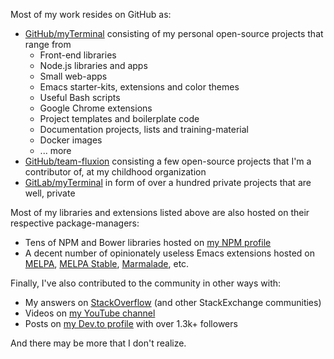 Most of my work resides on GitHub as:

* [GitHub/myTerminal](https://github.com/myTerminal) consisting of my personal open-source projects that range from
    * Front-end libraries
    * Node.js libraries and apps
    * Small web-apps
    * Emacs starter-kits, extensions and color themes
    * Useful Bash scripts
    * Google Chrome extensions
    * Project templates and boilerplate code
    * Documentation projects, lists and training-material
    * Docker images
    * ... more
* [GitHub/team-fluxion](https://github.com/team-fluxion) consisting a few open-source projects that I'm a contributor of, at my childhood organization
* [GitLab/myTerminal](https://gitlab.com/myTerminal) in form of over a hundred private projects that are well, private

Most of my libraries and extensions listed above are also hosted on their respective package-managers:

* Tens of NPM and Bower libraries hosted on [my NPM profile](https://www.npmjs.com/~myterminal)
* A decent number of opinionately useless Emacs extensions hosted on [MELPA](https://melpa.org/#/?q=myterminal), [MELPA Stable](https://stable.melpa.org/#/?q=myterminal), [Marmalade](https://marmalade-repo.org/profile/myTerminal), etc.

Finally, I've also contributed to the community in other ways with:

* My answers on [StackOverflow](http://stackoverflow.com/users/1749585/myterminal) (and other StackExchange communities)
* Videos on [my YouTube channel](https://www.youtube.com/channel/UCuPRuuspWO9v2BEbgyL0wsg)
* Posts on [my Dev.to profile](https://dev.to/myterminal) with over 1.3k+ followers

And there may be more that I don't realize.

